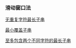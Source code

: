 ### 滑动窗口法
[无重复字符最长子串](https://leetcode-cn.com/problems/longest-substring-without-repeating-characters/)

[最小覆盖子串](https://leetcode-cn.com/problems/minimum-window-substring/)

[至多包含两个不同字符的最长子串](https://leetcode-cn.com/problems/longest-substring-with-at-most-two-distinct-characters/)

